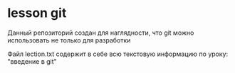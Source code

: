 # lesson git
Данный репозиторий создан для наглядности, что git можно использовать не только для разработки

Файл lection.txt содержит в себе всю текстовую информацию по уроку: "введение в git"
